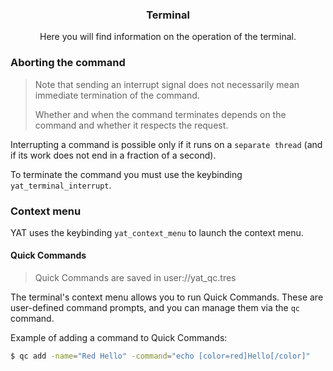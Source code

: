 <div align="center">
	<h3>Terminal</h1>
	<p>Here you will find information on the operation of the terminal.</p>
</div>

### Aborting the command

> Note that sending an interrupt signal does not necessarily mean immediate termination of the command.
>
> Whether and when the command terminates depends on the command and whether it respects the request.

Interrupting a command is possible only if it runs on a `separate thread` (and if its work does not end in a fraction of a second).

To terminate the command you must use the keybinding `yat_terminal_interrupt`.

### Context menu

YAT uses the keybinding `yat_context_menu` to launch the context menu.

#### Quick Commands

> Quick Commands are saved in user://yat_qc.tres

The terminal's context menu allows you to run Quick Commands.
These are user-defined command prompts, and you can manage them via the `qc` command.

Example of adding a command to Quick Commands:

```bash
$ qc add -name="Red Hello" -command="echo [color=red]Hello[/color]"
```
